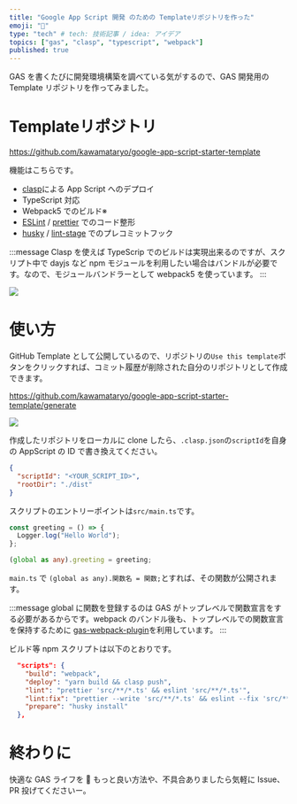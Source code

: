 ```yaml
---
title: "Google App Script 開発 のための Templateリポジトリを作った"
emoji: "📔"
type: "tech" # tech: 技術記事 / idea: アイデア
topics: ["gas", "clasp", "typescript", "webpack"]
published: true
---
```


GAS を書くたびに開発環境構築を調べている気がするので、GAS 開発用の Template リポジトリを作ってみました。

# Templateリポジトリ

https://github.com/kawamataryo/google-app-script-starter-template

機能はこちらです。

* [clasp](https://github.com/google/clasp)による App Script へのデプロイ
* TypeScript 対応
* Webpack5 でのビルド※
* [ESLint](https://github.com/eslint/eslint) / [prettier](https://github.com/prettier/prettier) でのコード整形
* [husky](https://github.com/typicode/husky) / [lint-stage](https://github.com/okonet/lint-staged) でのプレコミットフック

:::message
Clasp を使えば TypeScrip でのビルドは実現出来るのですが、スクリプト中で dayjs など npm モジュールを利用したい場合はバンドルが必要です。なので、モジュールバンドラーとして webpack5 を使っています。
:::

![](https://i.gyazo.com/b25400e0755d342039b390c3889822b1.png)



# 使い方

GitHub Template として公開しているので、リポジトリの`Use this template`ボタンをクリックすれば、コミット履歴が削除された自分のリポジトリとして作成できます。

https://github.com/kawamataryo/google-app-script-starter-template/generate

![](https://i.gyazo.com/d61f9538d7faded06d9ec7221e923dc6.png)

作成したリポジトリをローカルに clone したら、`.clasp.json`の`scriptId`を自身の AppScript の ID で書き換えてください。

```json:.clasp.json
{
  "scriptId": "<YOUR_SCRIPT_ID>",
  "rootDir": "./dist"
}
```

スクリプトのエントリーポイントは`src/main.ts`です。

```ts:src/main.ts
const greeting = () => {
  Logger.log("Hello World");
};

(global as any).greeting = greeting;
```

`main.ts` で `(global as any).関数名 = 関数;`とすれば、その関数が公開されます。

:::message
global に関数を登録するのは GAS がトップレベルで関数宣言をする必要があるからです。webpack のバンドル後も、トップレベルでの関数宣言を保持するために [gas-webpack-plugin](https://github.com/fossamagna/gas-webpack-plugin)を利用しています。
:::

ビルド等 npm スクリプトは以下のとおりです。

```json:package.json
  "scripts": {
    "build": "webpack",
    "deploy": "yarn build && clasp push",
    "lint": "prettier 'src/**/*.ts' && eslint 'src/**/*.ts'",
    "lint:fix": "prettier --write 'src/**/*.ts' && eslint --fix 'src/**/*.ts'",
    "prepare": "husky install"
  },
```

# 終わりに
快適な GAS ライフを 🎉
もっと良い方法や、不具合ありましたら気軽に Issue、PR 投げてくださいー。